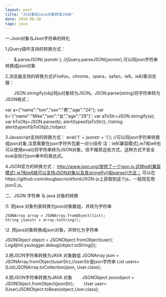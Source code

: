 ```yaml
---
layout: post
title: "JS对象和Java对象转成JSON"
date: 2016-06-20 
tags: java 
---
```


  一.Json对象与Json字符串的转化


1.jQuery插件支持的转换方式：


　　$.parseJSON( jsonstr ); //jQuery.parseJSON(jsonstr),可以将json字符串转换成json对象


2.浏览器支持的转换方式(Firefox，chrome，opera，safari，ie9，ie8)等浏览器：


　　JSON.stringify(obj)将js对象转为JSON。JSON.parse(string)将字符串转为JSON格式；


var a={"name":"tom","sex":"男","age":"24"}; 
var b='{"name":"Mike","sex":"女","age":"29"}'; 
var aToStr=JSON.stringify(a); 
var bToObj=JSON.parse(b); 
alert(typeof(aToStr));  //string 
alert(typeof(bToObj));//object


 


3.Javascript支持的转换方式： 
eval('(' + jsonstr + ')'); //可以将json字符串转换成json对象,注意需要在json字符外包裹一对小括号 
注：ie8(兼容模式),ie7和ie6也可以使用eval()将字符串转为JSON对象，但不推荐这些方式，这种方式不安全eval会执行json串中的表达式。


4.JSON官方的转换方式： 
http://www.json.org/提供了一个json.js,这样ie8(兼容模式),ie7和ie6就可以支持JSON对象以及其stringify()和parse()方法； 
可以在https://github.com/douglascrockford/JSON-js上获取到这个js，一般现在用json2.js。


 


二、JSON 字符串 与 java 对象的转换


\1. 把java 对象列表转换为json对象数组，并转为字符串


    JSONArray array = JSONArray.fromObject(list);
    String jsonstr = array.toString();


 


\2. 把java对象转换成json对象，并转化为字符串


  JSONObject object = JSONObject.fromObject(user);
  Log4jInit.ysulogger.debug(object.toString());


3.把JSON字符串转换为JAVA 对象数组
  JSONArray json = JSONArray.fromObject(userStr);//userStr是json字符串
  List<User> users= (List<User>)JSONArray.toCollection(json, User.class);

4.把JSON字符串转换为JAVA 对象
　　JSONObject jsonobject = JSONObject.fromObject(jsonStr);
　　User user= (User)JSONObject.toBean(object,User.class);